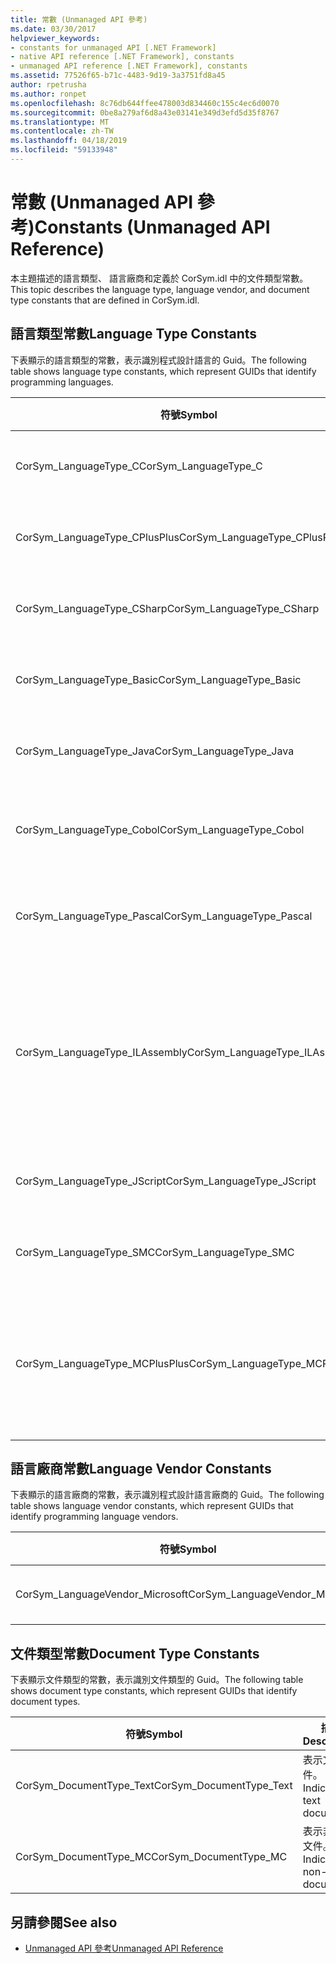 ```yaml
---
title: 常數 (Unmanaged API 參考)
ms.date: 03/30/2017
helpviewer_keywords:
- constants for unmanaged API [.NET Framework]
- native API reference [.NET Framework], constants
- unmanaged API reference [.NET Framework], constants
ms.assetid: 77526f65-b71c-4483-9d19-3a3751fd8a45
author: rpetrusha
ms.author: ronpet
ms.openlocfilehash: 8c76db644ffee478003d834460c155c4ec6d0070
ms.sourcegitcommit: 0be8a279af6d8a43e03141e349d3efd5d35f8767
ms.translationtype: MT
ms.contentlocale: zh-TW
ms.lasthandoff: 04/18/2019
ms.locfileid: "59133948"
---
```

# <a name="constants-unmanaged-api-reference"></a><span data-ttu-id="32a42-102">常數 (Unmanaged API 參考)</span><span class="sxs-lookup"><span data-stu-id="32a42-102">Constants (Unmanaged API Reference)</span></span>
<span data-ttu-id="32a42-103">本主題描述的語言類型、 語言廠商和定義於 CorSym.idl 中的文件類型常數。</span><span class="sxs-lookup"><span data-stu-id="32a42-103">This topic describes the language type, language vendor, and document type constants that are defined in CorSym.idl.</span></span>  
  
## <a name="language-type-constants"></a><span data-ttu-id="32a42-104">語言類型常數</span><span class="sxs-lookup"><span data-stu-id="32a42-104">Language Type Constants</span></span>  
 <span data-ttu-id="32a42-105">下表顯示的語言類型的常數，表示識別程式設計語言的 Guid。</span><span class="sxs-lookup"><span data-stu-id="32a42-105">The following table shows language type constants, which represent GUIDs that identify programming languages.</span></span>  
  
|<span data-ttu-id="32a42-106">符號</span><span class="sxs-lookup"><span data-stu-id="32a42-106">Symbol</span></span>|<span data-ttu-id="32a42-107">描述</span><span class="sxs-lookup"><span data-stu-id="32a42-107">Description</span></span>|  
|------------|-----------------|  
|<span data-ttu-id="32a42-108">CorSym_LanguageType_C</span><span class="sxs-lookup"><span data-stu-id="32a42-108">CorSym_LanguageType_C</span></span>|<span data-ttu-id="32a42-109">表示 C 語言。</span><span class="sxs-lookup"><span data-stu-id="32a42-109">Indicates the C language.</span></span>|  
|<span data-ttu-id="32a42-110">CorSym_LanguageType_CPlusPlus</span><span class="sxs-lookup"><span data-stu-id="32a42-110">CorSym_LanguageType_CPlusPlus</span></span>|<span data-ttu-id="32a42-111">表示C++語言。</span><span class="sxs-lookup"><span data-stu-id="32a42-111">Indicates the C++ language.</span></span>|  
|<span data-ttu-id="32a42-112">CorSym_LanguageType_CSharp</span><span class="sxs-lookup"><span data-stu-id="32a42-112">CorSym_LanguageType_CSharp</span></span>|<span data-ttu-id="32a42-113">表示C#語言。</span><span class="sxs-lookup"><span data-stu-id="32a42-113">Indicates the C# language.</span></span>|  
|<span data-ttu-id="32a42-114">CorSym_LanguageType_Basic</span><span class="sxs-lookup"><span data-stu-id="32a42-114">CorSym_LanguageType_Basic</span></span>|<span data-ttu-id="32a42-115">表示基本的語言。</span><span class="sxs-lookup"><span data-stu-id="32a42-115">Indicates the Basic language.</span></span>|  
|<span data-ttu-id="32a42-116">CorSym_LanguageType_Java</span><span class="sxs-lookup"><span data-stu-id="32a42-116">CorSym_LanguageType_Java</span></span>|<span data-ttu-id="32a42-117">表示 Java 語言。</span><span class="sxs-lookup"><span data-stu-id="32a42-117">Indicates the Java language.</span></span>|  
|<span data-ttu-id="32a42-118">CorSym_LanguageType_Cobol</span><span class="sxs-lookup"><span data-stu-id="32a42-118">CorSym_LanguageType_Cobol</span></span>|<span data-ttu-id="32a42-119">表示的 COBOL 語言。</span><span class="sxs-lookup"><span data-stu-id="32a42-119">Indicates the COBOL language.</span></span>|  
|<span data-ttu-id="32a42-120">CorSym_LanguageType_Pascal</span><span class="sxs-lookup"><span data-stu-id="32a42-120">CorSym_LanguageType_Pascal</span></span>|<span data-ttu-id="32a42-121">表示的 Pascal 語言。</span><span class="sxs-lookup"><span data-stu-id="32a42-121">Indicates the Pascal language.</span></span>|  
|<span data-ttu-id="32a42-122">CorSym_LanguageType_ILAssembly</span><span class="sxs-lookup"><span data-stu-id="32a42-122">CorSym_LanguageType_ILAssembly</span></span>|<span data-ttu-id="32a42-123">表示 Microsoft intermediate language (MSIL) 組件程式碼。</span><span class="sxs-lookup"><span data-stu-id="32a42-123">Indicates the Microsoft intermediate language (MSIL) assembly code.</span></span>|  
|<span data-ttu-id="32a42-124">CorSym_LanguageType_JScript</span><span class="sxs-lookup"><span data-stu-id="32a42-124">CorSym_LanguageType_JScript</span></span>|<span data-ttu-id="32a42-125">表示 JScript 語言。</span><span class="sxs-lookup"><span data-stu-id="32a42-125">Indicates the JScript language.</span></span>|  
|<span data-ttu-id="32a42-126">CorSym_LanguageType_SMC</span><span class="sxs-lookup"><span data-stu-id="32a42-126">CorSym_LanguageType_SMC</span></span>|<span data-ttu-id="32a42-127">表示的 SMC 語言。</span><span class="sxs-lookup"><span data-stu-id="32a42-127">Indicates the SMC language.</span></span>|  
|<span data-ttu-id="32a42-128">CorSym_LanguageType_MCPlusPlus</span><span class="sxs-lookup"><span data-stu-id="32a42-128">CorSym_LanguageType_MCPlusPlus</span></span>|<span data-ttu-id="32a42-129">表示C++啟用適用於.NET Framework 的語言。</span><span class="sxs-lookup"><span data-stu-id="32a42-129">Indicates the C++ language enabled for the .NET Framework.</span></span>|  
  
## <a name="language-vendor-constants"></a><span data-ttu-id="32a42-130">語言廠商常數</span><span class="sxs-lookup"><span data-stu-id="32a42-130">Language Vendor Constants</span></span>  
 <span data-ttu-id="32a42-131">下表顯示的語言廠商的常數，表示識別程式設計語言廠商的 Guid。</span><span class="sxs-lookup"><span data-stu-id="32a42-131">The following table shows language vendor constants, which represent GUIDs that identify programming language vendors.</span></span>  
  
|<span data-ttu-id="32a42-132">符號</span><span class="sxs-lookup"><span data-stu-id="32a42-132">Symbol</span></span>|<span data-ttu-id="32a42-133">描述</span><span class="sxs-lookup"><span data-stu-id="32a42-133">Description</span></span>|  
|------------|-----------------|  
|<span data-ttu-id="32a42-134">CorSym_LanguageVendor_Microsoft</span><span class="sxs-lookup"><span data-stu-id="32a42-134">CorSym_LanguageVendor_Microsoft</span></span>|<span data-ttu-id="32a42-135">表示 Microsoft。</span><span class="sxs-lookup"><span data-stu-id="32a42-135">Indicates Microsoft.</span></span>|  
  
## <a name="document-type-constants"></a><span data-ttu-id="32a42-136">文件類型常數</span><span class="sxs-lookup"><span data-stu-id="32a42-136">Document Type Constants</span></span>  
 <span data-ttu-id="32a42-137">下表顯示文件類型的常數，表示識別文件類型的 Guid。</span><span class="sxs-lookup"><span data-stu-id="32a42-137">The following table shows document type constants, which represent GUIDs that identify document types.</span></span>  
  
|<span data-ttu-id="32a42-138">符號</span><span class="sxs-lookup"><span data-stu-id="32a42-138">Symbol</span></span>|<span data-ttu-id="32a42-139">描述</span><span class="sxs-lookup"><span data-stu-id="32a42-139">Description</span></span>|  
|------------|-----------------|  
|<span data-ttu-id="32a42-140">CorSym_DocumentType_Text</span><span class="sxs-lookup"><span data-stu-id="32a42-140">CorSym_DocumentType_Text</span></span>|<span data-ttu-id="32a42-141">表示文字文件。</span><span class="sxs-lookup"><span data-stu-id="32a42-141">Indicates a text document.</span></span>|  
|<span data-ttu-id="32a42-142">CorSym_DocumentType_MC</span><span class="sxs-lookup"><span data-stu-id="32a42-142">CorSym_DocumentType_MC</span></span>|<span data-ttu-id="32a42-143">表示非文字文件。</span><span class="sxs-lookup"><span data-stu-id="32a42-143">Indicates a non-text document.</span></span>|  
  
## <a name="see-also"></a><span data-ttu-id="32a42-144">另請參閱</span><span class="sxs-lookup"><span data-stu-id="32a42-144">See also</span></span>

- [<span data-ttu-id="32a42-145">Unmanaged API 參考</span><span class="sxs-lookup"><span data-stu-id="32a42-145">Unmanaged API Reference</span></span>](../../../docs/framework/unmanaged-api/index.md)
